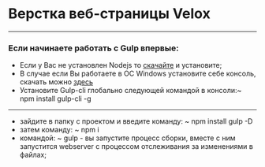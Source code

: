 # Верстка веб-страницы Velox

___
### Если начинаете работать с Gulp впервые:

* Если у Вас не установлен Nodejs то <a href="https://nodejs.org">скачайте</a> и установите;
* В случае если Вы работаете в ОС Windows установите себе консоль, скачать можно <a href="http://cmder.net/">здесь</a>
* Установите Gulp-cli глобально следующей командой в консоли:~ npm install gulp-cli -g

---

* зайдите в папку с проектом и введите команду: ~ npm install gulp -D
* затем команду: ~ npm i
* командой: ~ gulp - вы запустите процесс сборки, вместе с ним запустится webserver с процессом отслеживания за изменениями в файлах;
